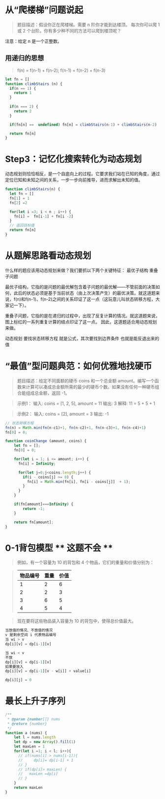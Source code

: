 # 从“爬楼梯”问题说起
> 题目描述：假设你正在爬楼梯。需要 n 阶你才能到达楼顶。
每次你可以爬 1 或 2 个台阶。你有多少种不同的方法可以爬到楼顶呢？

注意：给定 n 是一个正整数。

## 用递归的思想
> f(n) = f(n-1) + f(n-2); f(n-1) = f(n-2) + f(n-3)

```js
let fn = []
function climbStairs (n) {
  if(n == 1) {
    return 1
  }
  
  if(n === 2) {
    return 2
  }

  if(fn[n] ==  undefined) fn[n] = climbStairs(n-1) + climbStairs(n-2)

  return fn[n]
}
```
# Step3：记忆化搜索转化为动态规划
动态规划则恰恰相反，是一个自底向上的过程。它要求我们站在已知的角度，通过定位已知和未知之间的关系，一步一步向前推导，进而求解出未知的值。

```js
function climbStairs(n) {
  let fn = []
  fn[1] = 1
  fn[2] =2

  for(let i =3; i < n ; i++) {
    fn[i] =  fn[i-1] + fn[i -2]
  }
  // 返回目标值
  return fn[n]
}
```
# 从题解思路看动态规划
什么样的题应该用动态规划来做？我们要抓以下两个关键特征：
  最优子结构
  重叠子问题

最优子结构，它指的是问题的最优解包含着子问题的最优解——不管前面的决策如何，此后的状态必须是基于当前状态（由上次决策产生）的最优决策。就这道题来说，f(n)和f(n-1)、f(n-2)之间的关系印证了这一点（这玩意儿叫状态转移方程，大家记一下）。

重叠子问题，它指的是在递归的过程中，出现了反复计算的情况。就这道题来说，图上标红的一系列重复计算的结点印证了这一点。
因此，这道题适合用动态规划来做。


动态规划 要找状态转移方程 就是公式，其次要找到边界条件 也就是能反退出来的值

# “最值”型问题典范：如何优雅地找硬币
> 题目描述：给定不同面额的硬币 coins 和一个总金额 amount。编写一个函数来计算可以凑成总金额所需的最少的硬币个数。如果没有任何一种硬币组合能组成总金额，返回 -1。

> 示例1：
输入: coins = [1, 2, 5], amount = 11
输出: 3
解释: 11 = 5 + 5 + 1

> 示例2：
输入: coins = [2], amount = 3
输出: -1


```js
// 状态转移方程
fn(n) = Math.min(fn(n-c1)+1, fn(n-c2)+1, fn(n-c3)+1, fn(n-c4)+1)
fn[0] = 0;

function coinChange (amount, coins) {
    let fn = [];
    fn[0] = 0;

    for(let i = 1; i <= amount; i++) {
      fn[i] = Infinity;

      for(let j=0;j<coins.length;j++) {
        if(i - coins[j] >= 0) {
          fn[i] = Math.min(fn[i], fn[i - coins[j]]  + 1);
        }
      }
    }

    if(fn[amount]===Infinity) {
        return -1;
    }

    return fn[amount];
}

```

# 0-1背包模型  ** 这题不会 **
>例如，有一个容量为 10 的背包和 4 个物品，它们的重量和价值分别为：

>| 物品编号 | 重量 | 价值 |
>| -------- | ---- | ---- |
>| 1        | 2    | 6    |
>| 2        | 2    | 3    |
>| 3        | 6    | 5    |
>| 4        | 5    | 4    |


>现在要将这些物品装入容量为 10 的背包中，使得总价值最大。

```js
当放值的情况、不放值的情况
v 是剩余空间 i 代表物品编号
当 wi > v
dp[i][v] = dp[i-1][v] 

当 wi < v
不放
dp[i][v] = dp[i-1][v]
如果要放入
dp[i][v] = dp[i-1][v - w[i]] + value[i]

dp[i][j] = 0
```


# 最长上升子序列
```js
/**
 * @param {number[]} nums
 * @return {number}
 */
function a (nums) {
    let l = nums.length
    let dp = new Array().fill(1)
    let maxLen = 1
    for(let i =1; i < l; i++){
      // if(nums[i] > nums[i-1]){
      //     dp[i]= dp[i-1] + 1
      // }
      // if(dp[i]> maxLen) {
      //   maxLen =dp[i]
      // }
    }
    return maxLen
}
```
